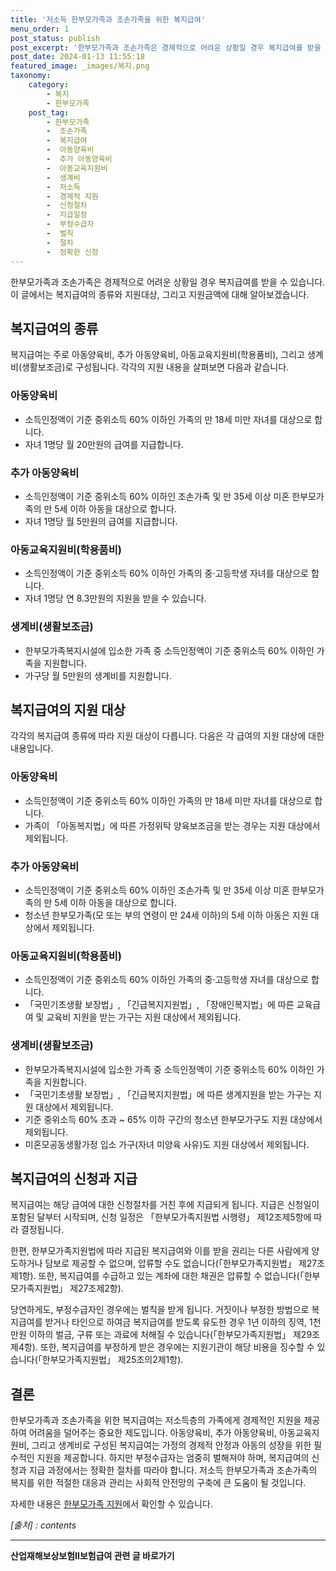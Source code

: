 ```yaml
---
title: '저소득 한부모가족과 조손가족을 위한 복지급여'
menu_order: 1
post_status: publish
post_excerpt: '한부모가족과 조손가족은 경제적으로 어려운 상황일 경우 복지급여를 받을 수 있습니다. 이 글에서는 복지급여의 종류와 지원대상, 그리고 지원금액에 대해 알아보겠습니다.'
post_date: 2024-01-13 11:55:18
featured_image: _images/복지.png
taxonomy:
    category:
        - 복지
        - 한부모가족
    post_tag:
        - 한부모가족
        -  조손가족
        -  복지급여
        -  아동양육비
        -  추가 아동양육비
        -  아동교육지원비
        -  생계비
        -  저소득
        -  경제적 지원
        -  신청절차
        -  지급일정
        -  부정수급자
        -  벌칙
        -  절차
        -  정확한 신청
---
```



한부모가족과 조손가족은 경제적으로 어려운 상황일 경우 복지급여를 받을 수 있습니다. 이 글에서는 복지급여의 종류와 지원대상, 그리고 지원금액에 대해 알아보겠습니다. 

## 복지급여의 종류

복지급여는 주로 아동양육비, 추가 아동양육비, 아동교육지원비(학용품비), 그리고 생계비(생활보조금)로 구성됩니다. 각각의 지원 내용을 살펴보면 다음과 같습니다.

### 아동양육비
- 소득인정액이 기준 중위소득 60% 이하인 가족의 만 18세 미만 자녀를 대상으로 합니다.
- 자녀 1명당 월 20만원의 급여를 지급합니다.

### 추가 아동양육비
- 소득인정액이 기준 중위소득 60% 이하인 조손가족 및 만 35세 이상 미혼 한부모가족의 만 5세 이하 아동을 대상으로 합니다.
- 자녀 1명당 월 5만원의 급여를 지급합니다.

### 아동교육지원비(학용품비)
- 소득인정액이 기준 중위소득 60% 이하인 가족의 중·고등학생 자녀를 대상으로 합니다.
- 자녀 1명당 연 8.3만원의 지원을 받을 수 있습니다.

### 생계비(생활보조금)
- 한부모가족복지시설에 입소한 가족 중 소득인정액이 기준 중위소득 60% 이하인 가족을 지원합니다.
- 가구당 월 5만원의 생계비를 지원합니다.

## 복지급여의 지원 대상

각각의 복지급여 종류에 따라 지원 대상이 다릅니다. 다음은 각 급여의 지원 대상에 대한 내용입니다.

### 아동양육비
- 소득인정액이 기준 중위소득 60% 이하인 가족의 만 18세 미만 자녀를 대상으로 합니다.
- 가족이 「아동복지법」에 따른 가정위탁 양육보조금을 받는 경우는 지원 대상에서 제외됩니다.

### 추가 아동양육비
- 소득인정액이 기준 중위소득 60% 이하인 조손가족 및 만 35세 이상 미혼 한부모가족의 만 5세 이하 아동을 대상으로 합니다.
- 청소년 한부모가족(모 또는 부의 연령이 만 24세 이하)의 5세 이하 아동은 지원 대상에서 제외됩니다.

### 아동교육지원비(학용품비)
- 소득인정액이 기준 중위소득 60% 이하인 가족의 중·고등학생 자녀를 대상으로 합니다.
- 「국민기초생활 보장법」, 「긴급복지지원법」, 「장애인복지법」에 따른 교육급여 및 교육비 지원을 받는 가구는 지원 대상에서 제외됩니다.

### 생계비(생활보조금)
- 한부모가족복지시설에 입소한 가족 중 소득인정액이 기준 중위소득 60% 이하인 가족을 지원합니다.
- 「국민기초생활 보장법」, 「긴급복지지원법」에 따른 생계지원을 받는 가구는 지원 대상에서 제외됩니다.
- 기준 중위소득 60% 초과 ~ 65% 이하 구간의 청소년 한부모가구도 지원 대상에서 제외됩니다.
- 미혼모공동생활가정 입소 가구(자녀 미양육 사유)도 지원 대상에서 제외됩니다.

## 복지급여의 신청과 지급

복지급여는 해당 급여에 대한 신청절차를 거친 후에 지급되게 됩니다. 지급은 신청일이 포함된 달부터 시작되며, 신청 일정은 「한부모가족지원법 시행령」 제12조제5항에 따라 결정됩니다. 

한편, 한부모가족지원법에 따라 지급된 복지급여와 이를 받을 권리는 다른 사람에게 양도하거나 담보로 제공할 수 없으며, 압류할 수도 없습니다(「한부모가족지원법」 제27조제1항). 또한, 복지급여를 수급하고 있는 계좌에 대한 채권은 압류할 수 없습니다(「한부모가족지원법」 제27조제2항).

당연하게도, 부정수급자인 경우에는 벌칙을 받게 됩니다. 거짓이나 부정한 방법으로 복지급여를 받거나 타인으로 하여금 복지급여를 받도록 유도한 경우 1년 이하의 징역, 1천만원 이하의 벌금, 구류 또는 과료에 처해질 수 있습니다(「한부모가족지원법」 제29조제4항). 또한, 복지급여를 부정하게 받은 경우에는 지원기관이 해당 비용을 징수할 수 있습니다(「한부모가족지원법」 제25조의2제1항).

## 결론

한부모가족과 조손가족을 위한 복지급여는 저소득층의 가족에게 경제적인 지원을 제공하여 어려움을 덜어주는 중요한 제도입니다. 아동양육비, 추가 아동양육비, 아동교육지원비, 그리고 생계비로 구성된 복지급여는 가정의 경제적 안정과 아동의 성장을 위한 필수적인 지원을 제공합니다. 하지만 부정수급자는 엄중히 벌해져야 하며, 복지급여의 신청과 지급 과정에서는 정확한 절차를 따라야 합니다. 저소득 한부모가족과 조손가족의 복지를 위한 적절한 대응과 관리는 사회적 안전망의 구축에 큰 도움이 될 것입니다.

자세한 내용은 [한부모가족 지원](https://example.com)에서 확인할 수 있습니다. 

*[출처] : contents*
<!-- wp:separator -->
<hr class="wp-block-separator has-alpha-channel-opacity"/>
<!-- /wp:separator -->

<!-- wp:group {"backgroundColor":"base","layout":{"type":"constrained"}} -->
<div class="wp-block-group has-base-background-color has-background"><!-- wp:paragraph {"align":"center","fontSize":"medium"} -->
<p class="has-text-align-center has-large-font-size"><strong>산업재해보상보험Ⅱ보험급여 관련 글 바로가기</strong></p>
<!-- /wp:paragraph -->


<!-- wp:latest-posts
{"categories":[{"id":10872,"count":19,"description":"","link":"https://uknowlaw.com/category/%ec%82%b0%ec%97%85%ec%9e%ac%ed%95%b4%eb%b3%b4%ec%83%81%eb%b3%b4%ed%97%98%e2%85%b1%eb%b3%b4%ed%97%98%ea%b8%89%ec%97%ac/","name":"산업재해보상보험Ⅱ보험급여","slug":"산업재해보상보험Ⅱ보험급여","taxonomy":"category","parent":0,"meta":[],"_links":{"self":[{"href":"https://uknowlaw.com/wp-json/wp/v2/categories/10872"}],"collection":[{"href":"https://uknowlaw.com/wp-json/wp/v2/categories"}],"about":[{"href":"https://uknowlaw.com/wp-json/wp/v2/taxonomies/category"}],"wp:post_type":[{"href":"https://uknowlaw.com/wp-json/wp/v2/posts?categories=10872"}],"curies":[{"name":"wp","href":"https://api.w.org/{rel}","templated":true}]}}],"postsToShow":100,"excerptLength":28,"postLayout":"grid","columns":2,"featuredImageAlign":"left","featuredImageSizeSlug":"large","fontSize":"small"} /--></div>
<!-- /wp:group -->